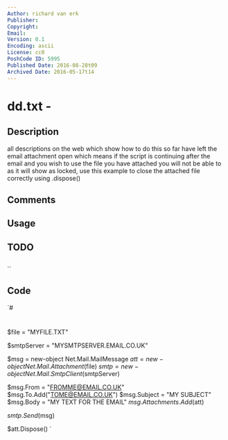 ```yaml
---
Author: richard van erk
Publisher: 
Copyright: 
Email: 
Version: 0.1
Encoding: ascii
License: cc0
PoshCode ID: 5995
Published Date: 2016-08-28t09
Archived Date: 2016-05-17t14
---
```


# dd.txt - 

## Description

all descriptions on the web which show how to do this so far have left the email attachment open which means if the script is continuing after the email and you wish to use the file you have attached you will not be able to as it will show as locked, use this example to close the attached file correctly using .dispose()

## Comments



## Usage



## TODO



## 

``

## Code

`#
 #
 $file = "MYFILE.TXT"
 
 $smtpServer = "MYSMTPSERVER.EMAIL.CO.UK"
 
 $msg = new-object Net.Mail.MailMessage
 $att = new-object Net.Mail.Attachment($file)
 $smtp = new-object Net.Mail.SmtpClient($smtpServer)
 
 $msg.From = "FROMME@EMAIL.CO.UK"
 $msg.To.Add("TOME@EMAIL.CO.UK")
 $msg.Subject = "MY SUBJECT"
 $msg.Body = "MY TEXT FOR THE EMAIL"
 $msg.Attachments.Add($att)
 
 $smtp.Send($msg)
 
 $att.Dispose()
`

